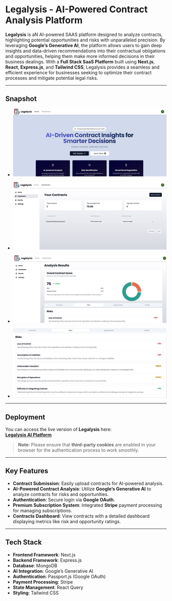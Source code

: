 # Legalysis - AI-Powered Contract Analysis Platform

**Legalysis** is aN AI-powered SAAS platform designed to  analyze contracts, highlighting potential opportunities and risks with unparalleled precision. By leveraging **Google’s Generative AI**, the platform allows users to gain deep insights and data-driven recommendations into their contractual obligations and opportunities, helping them make more informed decisions in their business dealings. With a **Full Stack SaaS Platform** built using **Next.js**, **React**, **Express.js**, and **Tailwind CSS**, Legalysis provides a seamless and efficient experience for businesses seeking to optimize their contract processes and mitigate potential legal risks.

---
## Snapshot


- ![Home Page](Home-page.png)
  
- ![Dashboard](Dashboard.png)
  
- ![Report Page](Report-page.png)
  
- ![Risks](Risks.png)

---

## Deployment

You can access the live version of **Legalysis** here:  
[**Legalysis AI Platform**](https://legalysis-ai.onrender.com)

> **Note**: Please ensure that **third-party cookies** are enabled in your browser for the authentication process to work smoothly.

---

## Key Features

- **Contract Submission**: Easily upload contracts for AI-powered analysis.
- **AI-Powered Contract Analysis**: Utilize **Google’s Generative AI** to analyze contracts for risks and opportunities.
- **Authentication**: Secure login via **Google OAuth**.
- **Premium Subscription System**: Integrated **Stripe** payment processing for managing subscriptions.
- **Contracts Dashboard**: View contracts with a detailed dashboard displaying metrics like risk and opportunity ratings.

---

## Tech Stack

- **Frontend Framework**: Next.js
- **Backend Framework**: Express.js
- **Database**: MongoDB
- **AI Integration**: Google’s Generative AI
- **Authentication**: Passport.js (Google OAuth)
- **Payment Processing**: Stripe
- **State Management**: React Query
- **Styling**: Tailwind CSS


